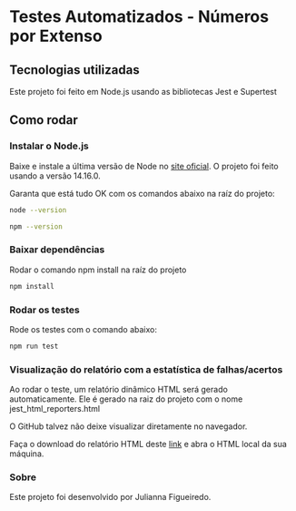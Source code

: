 # Testes Automatizados - Números por Extenso

## Tecnologias utilizadas

Este projeto foi feito em Node.js usando as bibliotecas Jest e Supertest

## Como rodar

### Instalar o Node.js

Baixe e instale a última versão de Node no [site oficial](https://nodejs.org/). 
O projeto foi feito usando a versão 14.16.0.

Garanta que está tudo OK com os comandos abaixo na raíz do projeto:

``` bash
node --version
```

``` bash
npm --version
```

### Baixar dependências

Rodar o comando npm install na raíz do projeto


``` bash
npm install
```

### Rodar os testes

Rode os testes com o comando abaixo:

``` bash
npm run test
```

### Visualização do relatório com a estatística de falhas/acertos 

Ao rodar o teste, um relatório dinâmico HTML será gerado automaticamente.
Ele é gerado na raiz do projeto com o nome jest_html_reporters.html

O GitHub talvez não deixe visualizar diretamente no navegador.

Faça o download do relatório HTML deste [link](https://github.com/julianna-figueiredo/desafio-automatizados-jest/raw/master/jest_html_reporters.html) e abra o HTML local da sua máquina.

### Sobre

Este projeto foi desenvolvido por Julianna Figueiredo.
